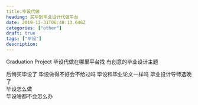 ```yaml
---
title:毕设代做
heading: 买毕到毕业设计代做平台
date: 2019-12-31T06:40:13.646Z
categories: ["other"]
draft: true
tags: ["毕设"]
description: 
---
```


Graduation Project
毕设代做在哪里平台找
有创意的毕业设计主题

后悔买毕设了
毕设做得不好会不给过吗
毕设和毕业论文一样吗
毕业设计导师选晚了		
毕设怎么做		
毕设啥都不会怎么办